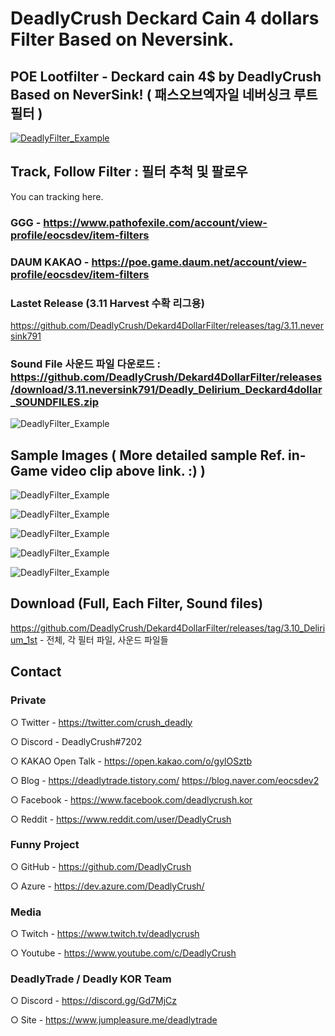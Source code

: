 # DeadlyCrush Deckard Cain 4 dollars Filter Based on Neversink.
## POE Lootfilter - Deckard cain 4$ by DeadlyCrush Based on NeverSink! ( 패스오브엑자일 네버싱크 루트 필터 )
[![DeadlyFilter_Example](https://postfiles.pstatic.net/MjAyMDA0MDhfMjkz/MDAxNTg2MzI1MDE2NjIy.ZQaMP7dRKbTMBcrr7IGTyg1VnkDrLRoATqHBA0S1aI8g.K9kehAa06biZLyCtTAGrUe6kAn3zYMSzIoH-BKs1Ipcg.JPEG.eocsdev2/Deadly_2020_0408_006.jpg?type=w773)](https://youtu.be/xuvF_PzsMwk)

## Track, Follow Filter : 필터 추척 및 팔로우
You can tracking here.

### GGG - https://www.pathofexile.com/account/view-profile/eocsdev/item-filters

### DAUM KAKAO - https://poe.game.daum.net/account/view-profile/eocsdev/item-filters

### Lastet Release (3.11 Harvest 수확 리그용)
https://github.com/DeadlyCrush/Dekard4DollarFilter/releases/tag/3.11.neversink791

### Sound File 사운드 파일 다운로드 : https://github.com/DeadlyCrush/Dekard4DollarFilter/releases/download/3.11.neversink791/Deadly_Delirium_Deckard4dollar_SOUNDFILES.zip

![DeadlyFilter_Example](https://img1.daumcdn.net/thumb/R1280x0/?scode=mtistory2&fname=https%3A%2F%2Fk.kakaocdn.net%2Fdn%2FXuYQT%2FbtqDkyYYWOH%2FdGdjI8SeaYTVK3F3EOnIFK%2Fimg.png)

## Sample Images ( More detailed sample Ref. in-Game video clip above link. :) )

![DeadlyFilter_Example](https://img1.daumcdn.net/thumb/R1280x0/?scode=mtistory2&fname=https%3A%2F%2Fk.kakaocdn.net%2Fdn%2FoErSV%2FbtqDkyEItdT%2FpIU1Kx3y70jynGPvB5cne1%2Fimg.png)

![DeadlyFilter_Example](https://img1.daumcdn.net/thumb/R1280x0/?scode=mtistory2&fname=https%3A%2F%2Fk.kakaocdn.net%2Fdn%2FdlJSs2%2FbtqDkzjhQJy%2FNhilVi60BJbUfiNJaIQlE0%2Fimg.png)

![DeadlyFilter_Example](https://img1.daumcdn.net/thumb/R1280x0/?scode=mtistory2&fname=https%3A%2F%2Fk.kakaocdn.net%2Fdn%2FbRcdIY%2FbtqDia53BpX%2FKAgAGfHNVVJpL25H4EWjR1%2Fimg.png)

![DeadlyFilter_Example](https://img1.daumcdn.net/thumb/R1280x0/?scode=mtistory2&fname=https%3A%2F%2Fk.kakaocdn.net%2Fdn%2FvFCFW%2FbtqDkzwQQbC%2FsKHGgqm8G0PRzdE0LS79GK%2Fimg.png)

![DeadlyFilter_Example](https://img1.daumcdn.net/thumb/R1280x0/?scode=mtistory2&fname=https%3A%2F%2Fk.kakaocdn.net%2Fdn%2FbBCKpH%2FbtqDg4LZ3vL%2FfAVcfKy9AsTGE2M470F9ck%2Fimg.png)

## Download (Full, Each Filter, Sound files)
https://github.com/DeadlyCrush/Dekard4DollarFilter/releases/tag/3.10_Delirium_1st - 전체, 각 필터 파일, 사운드 파일들

## Contact

### Private

○ Twitter - https://twitter.com/crush_deadly

○ Discord - DeadlyCrush#7202

○ KAKAO Open Talk - https://open.kakao.com/o/gylOSztb

○ Blog - https://deadlytrade.tistory.com/ https://blog.naver.com/eocsdev2

○ Facebook - https://www.facebook.com/deadlycrush.kor

○ Reddit - https://www.reddit.com/user/DeadlyCrush


### Funny Project

○ GitHub - https://github.com/DeadlyCrush

○ Azure - https://dev.azure.com/DeadlyCrush/


### Media

○ Twitch - https://www.twitch.tv/deadlycrush

○ Youtube - https://www.youtube.com/c/DeadlyCrush


### DeadlyTrade / Deadly KOR Team

○ Discord - https://discord.gg/Gd7MjCz

○ Site - https://www.jumpleasure.me/deadlytrade


